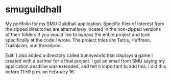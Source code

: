 # smuguildhall
My portfolio for my SMU Guildhall application. Specific files of interest from the zipped directories are alternatively located in the non-zipped versions of their folders if you would like to bypass the entire project and look specifically at the code I wrote. The project titles are Tetris, Huffman, Trailblazer, and threadpool.

Edit: I also added a directory called bunnyworld that displays a game I created with a partner for a final project. I got an email from SMU saying my application deadline was extended, and felt it important to add this. I did this before 11:59 p.m. on February 16.

